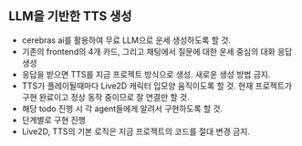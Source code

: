 ## LLM을 기반한 TTS 생성
- cerebras ai를 활용하여 무료 LLM으로 운세 생성하도록 할 것.
- 기존의 frontend의 4개 카드, 그리고 채팅에서 질문에 대한 운세 중심의 대화 응답 생성
- 응답을 받으면 TTS를 지금 프로젝트 방식으로 생성. 새로운 생성 방법 금지.
- TTS가 플레이될때마다 Live2D 캐릭터 입모양 움직이도록 할 것.
  현재 프로젝트가 구현 완료이고 정상 동작 중이므로 잘 연결만 할 것.
- 해당 todo 진행 시 각 agent들에게 알려서 구현하도록 할 것.
- 단계별로 구현 진행
- Live2D, TTS의 기본 로직은 지금 프로젝트의 코드를 절대 변경 금지.
